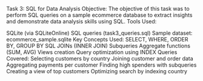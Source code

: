 Task 3: SQL for Data Analysis Objective: The objective of this task was to perform SQL queries on a sample ecommerce database to extract insights and demonstrate data analysis skills using SQL. Tools Used:

SQLite (via SQLiteOnline)
SQL queries (task3_queries.sql)
Sample dataset: ecommerce_sample.sqlite Key Concepts Used:
SELECT, WHERE, ORDER BY, GROUP BY
SQL JOINs (INNER JOIN)
Subqueries
Aggregate functions (SUM, AVG)
Views creation
Query optimization using INDEX Queries Covered:
Selecting customers by country
Joining customer and order data
Aggregating payments per customer
Finding high spenders with subqueries
Creating a view of top customers
Optimizing search by indexing country
